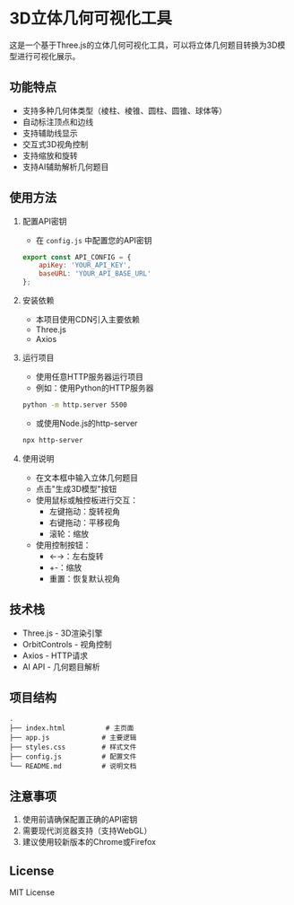 # 3D立体几何可视化工具

这是一个基于Three.js的立体几何可视化工具，可以将立体几何题目转换为3D模型进行可视化展示。

## 功能特点

- 支持多种几何体类型（棱柱、棱锥、圆柱、圆锥、球体等）
- 自动标注顶点和边线
- 支持辅助线显示
- 交互式3D视角控制
- 支持缩放和旋转
- 支持AI辅助解析几何题目

## 使用方法

1. 配置API密钥
   - 在 `config.js` 中配置您的API密钥
   ```javascript
   export const API_CONFIG = {
       apiKey: 'YOUR_API_KEY',
       baseURL: 'YOUR_API_BASE_URL'
   };
   ```

2. 安装依赖
   - 本项目使用CDN引入主要依赖
   - Three.js
   - Axios

3. 运行项目
   - 使用任意HTTP服务器运行项目
   - 例如：使用Python的HTTP服务器
   ```bash
   python -m http.server 5500
   ```
   - 或使用Node.js的http-server
   ```bash
   npx http-server
   ```

4. 使用说明
   - 在文本框中输入立体几何题目
   - 点击"生成3D模型"按钮
   - 使用鼠标或触控板进行交互：
     - 左键拖动：旋转视角
     - 右键拖动：平移视角
     - 滚轮：缩放
   - 使用控制按钮：
     - ←→：左右旋转
     - +-：缩放
     - 重置：恢复默认视角

## 技术栈

- Three.js - 3D渲染引擎
- OrbitControls - 视角控制
- Axios - HTTP请求
- AI API - 几何题目解析

## 项目结构

```
.
├── index.html          # 主页面
├── app.js             # 主要逻辑
├── styles.css         # 样式文件
├── config.js          # 配置文件
└── README.md          # 说明文档
```

## 注意事项

1. 使用前请确保配置正确的API密钥
2. 需要现代浏览器支持（支持WebGL）
3. 建议使用较新版本的Chrome或Firefox

## License

MIT License 